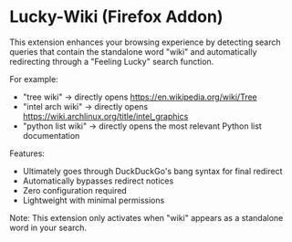 # Lucky-Wiki (Firefox Addon)

This extension enhances your browsing experience by detecting search queries that contain the standalone word "wiki" and automatically redirecting through a "Feeling Lucky" search function.

For example:
- "tree wiki" → directly opens https://en.wikipedia.org/wiki/Tree
- "intel arch wiki" → directly opens https://wiki.archlinux.org/title/intel_graphics
- "python list wiki" → directly opens the most relevant Python list documentation

Features:
- Ultimately goes through DuckDuckGo's bang syntax for final redirect
- Automatically bypasses redirect notices
- Zero configuration required
- Lightweight with minimal permissions

Note: This extension only activates when "wiki" appears as a standalone word in your search.
